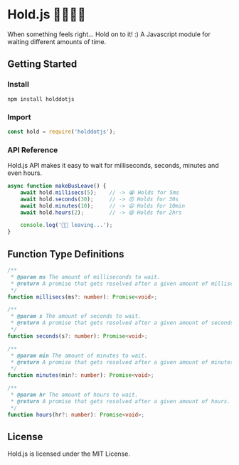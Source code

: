 # Hold.js 🚌🏃🏻‍♂️
When something feels right... Hold on to it! :)
A Javascript module for waiting different amounts of time.

## Getting Started
### Install
```shell
npm install holddotjs
```
### Import
```javascript
const hold = require('holddotjs');
```
### API Reference
Hold.js API makes it easy to wait for milliseconds, seconds, minutes and even hours.
```javascript
async function makeBusLeave() {
    await hold.millisecs(5);    // -> 😭 Holds for 5ms
    await hold.seconds(30);     // -> 😞 Holds for 30s
    await hold.minutes(10);     // -> 😦 Holds for 10min
    await hold.hours(2);        // -> 😄 Holds for 2hrs

    console.log('🚌💨 leaving...');
}
```
## Function Type Definitions
```typescript
/**
 * @param ms The amount of milliseconds to wait.
 * @return A promise that gets resolved after a given amount of milliseconds.
 */
function millisecs(ms?: number): Promise<void>;

/**
 * @param s The amount of seconds to wait.
 * @return A promise that gets resolved after a given amount of seconds.
 */
function seconds(s?: number): Promise<void>;

/**
 * @param min The amount of minutes to wait.
 * @return A promise that gets resolved after a given amount of minutes.
 */
function minutes(min?: number): Promise<void>;

/**
 * @param hr The amount of hours to wait.
 * @return A promise that gets resolved after a given amount of hours.
 */
function hours(hr?: number): Promise<void>;
```
## License
Hold.js is licensed under the MIT License.